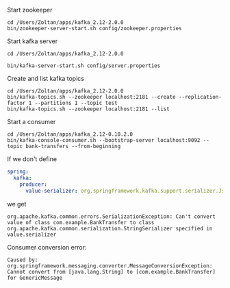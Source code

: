 Start zookeeper

```
cd /Users/Zoltan/apps/kafka_2.12-2.0.0
bin/zookeeper-server-start.sh config/zookeeper.properties
```

Start kafka server

```
cd /Users/Zoltan/apps/kafka_2.12-2.0.0

bin/kafka-server-start.sh config/server.properties
```

Create and list kafka topics
```
cd /Users/Zoltan/apps/kafka_2.12-2.0.0
bin/kafka-topics.sh --zookeeper localhost:2181 --create --replication-factor 1 --partitions 1 --topic test
bin/kafka-topics.sh --zookeeper localhost:2181 --list
```

Start a consumer
```
cd /Users/Zoltan/apps/kafka_2.12-0.10.2.0
bin/kafka-console-consumer.sh --bootstrap-server localhost:9092 --topic bank-transfers --from-beginning

```


If we don't define 

```yaml
spring:
  kafka:
    producer:
      value-serializer: org.springframework.kafka.support.serializer.JsonSerializer
```

we get 

```
org.apache.kafka.common.errors.SerializationException: Can't convert value of class com.example.BankTransfer to class org.apache.kafka.common.serialization.StringSerializer specified in value.serializer

```

Consumer conversion error:
```
Caused by: org.springframework.messaging.converter.MessageConversionException: Cannot convert from [java.lang.String] to [com.example.BankTransfer] for GenericMessage
```
